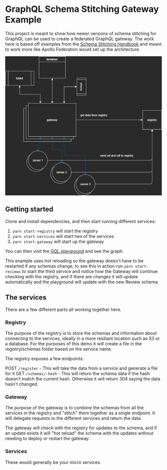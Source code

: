 # GraphQL Schema Stitching Gateway Example

This project is meant to show how newer versions of schema stitching for GraphQL can be used to create a federated GraphQL gateway. The work here is based off examples from the [Schema Stitching Handbook](https://github.com/gmac/schema-stitching-handbook) and meant to work more like Apollo Federation would set up the architecture.

![Diagram for GraphQL](./GraphQL.png 'Diagram for GraphQL')

## Getting started

Clone and install dependencies, and then start running different services:

1. `yarn start-registry` will start the registry
2. `yarn start-services` will start two of the services
3. `yarn start-gateway` will start up the gateway

You can then visit the [GQL playground](http://localhost:4000/playground) and see the graph.

This example uses hot reloading so the gateway doesn't have to be restarted if any schemas change, to see this in action run `yarn start-reviews` to start the third service and notice how the Gateway will continue checking with the registry, and if there are changes it will update automatically and the playground will update with the new Review schema.

## The services

There are a few different parts all working together here.

### Registry

The purpose of the registry is to store the schemas and information about connecting to the services, ideally in a more resiliant location such as S3 or a database. For the purposes of this demo it will create a file in the registry/schemas folder based on the service name.

The registry exposes a few endpoints:

POST `/register` - This will take the data from a service and generate a file for it
GET `/schemas/:hash` - This will return the schema data if the hash doesn't match the current hash. Otherwise it will return 304 saying the data hasn't changed.

### Gateway

The purpose of the gateway is to combine the schemas from all the services in the registry and "stitch" them together as a single endpoint. It will delegate requests to the different services and return the data.

The gateway will check with the registry for updates to the schema, and if an update exists it will "hot reload" the schema with the updates without needing to deploy or restart the gateway.

### Services

These would generally be your micro services.
